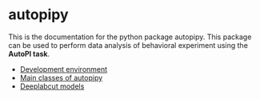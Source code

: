 # autopipy

This is the documentation for the python package autopipy. This package can be used to perform data analysis of behavioral experiment using the **AutoPI task**.


* [Development environment](develop.md)
* [Main classes of autopipy](main_classes.md)
* [Deeplabcut models](dlc_models.md)
